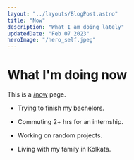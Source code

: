 ```yaml
---
layout: "../layouts/BlogPost.astro"
title: "Now"
description: "What I am doing lately"
updatedDate: "Feb 07 2023"
heroImage: "/hero_self.jpeg"
---
```

# What I'm doing now
This is a [/now](https://nownownow.com/about) page.

* Trying to finish my bachelors.

* Commuting 2+ hrs for an internship. 

* Working on random projects.

* Living with my family in Kolkata.

 

